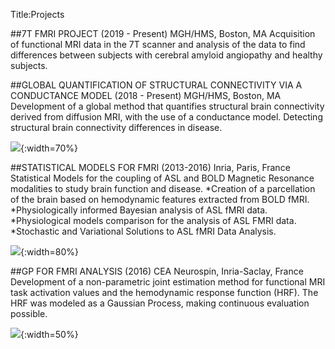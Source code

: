 Title:Projects

##7T FMRI PROJECT (2019 - Present) 
MGH/HMS, Boston, MA
Acquisition of functional MRI data in the 7T scanner and analysis of the data to find differences between subjects with cerebral amyloid angiopathy and healthy subjects.

##GLOBAL QUANTIFICATION OF STRUCTURAL CONNECTIVITY VIA A CONDUCTANCE MODEL (2018 - Present) 
MGH/HMS, Boston, MA
Development of a global method that quantifies structural brain connectivity derived from diffusion MRI, with the use of a conductance model. Detecting structural brain connectivity differences in disease.

![]({filename}/images/conductance.png){:width=70%}

##STATISTICAL MODELS FOR FMRI (2013-2016) 
Inria, Paris, France
Statistical Models for the coupling of ASL and BOLD Magnetic Resonance modalities to study brain function and disease.
*Creation of a parcellation of the brain based on hemodynamic features extracted from BOLD fMRI.
*Physiologically informed Bayesian analysis of ASL fMRI data.
*Physiological models comparison for the analysis of ASL FMRI data.
*Stochastic and Variational Solutions to ASL fMRI Data Analysis.

![]({filename}/images/ASLsignal_model_draw.png){:width=80%}

##GP FOR FMRI ANALYSIS (2016)
CEA Neurospin, Inria-Saclay, France 
Development of a non-parametric joint estimation method for functional MRI task activation values and the hemodynamic response function (HRF).
The HRF was modeled as a Gaussian Process, making continuous evaluation possible.

![]({filename}/images/gp.png){:width=50%}


